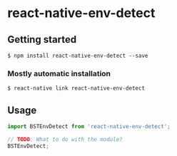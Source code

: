 # react-native-env-detect

## Getting started

`$ npm install react-native-env-detect --save`

### Mostly automatic installation

`$ react-native link react-native-env-detect`

## Usage
```javascript
import BSTEnvDetect from 'react-native-env-detect';

// TODO: What to do with the module?
BSTEnvDetect;
```
